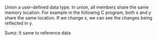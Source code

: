 Union a user-defined data type. In union, all members share the same memory location. For example in the following C program, both x and y share the same location. If we change x, we can see the changes being reflected in y.

Sumz: It same to reference data
